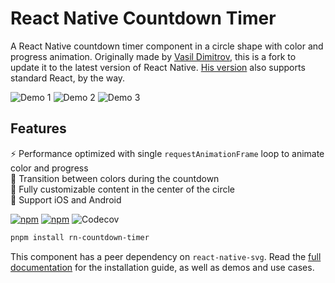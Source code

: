 # React Native Countdown Timer

A React Native countdown timer component in a circle shape with color and progress animation. Originally made by [Vasil Dimitrov](https://github.com/vydimitrov), this is a fork to update it to the latest version of React Native. [His version](https://github.com/vydimitrov/react-countdown-circle-timer/tree/master) also supports standard React, by the way.

![Demo 1](https://raw.githubusercontent.com/ZakaHaceCosas/rn-countdown-timer/img/demo1.gif)
![Demo 2](https://raw.githubusercontent.com/ZakaHaceCosas/rn-countdown-timer/img/demo2.gif)
![Demo 3](https://raw.githubusercontent.com/ZakaHaceCosas/rn-countdown-timer/img/demo3.gif)

## Features

:zap: Performance optimized with single `requestAnimationFrame` loop to animate color and progress  
:rainbow: Transition between colors during the countdown  
:european_castle: Fully customizable content in the center of the circle  
:rocket: Support iOS and Android

[![npm](https://img.shields.io/npm/v/rn-countdown-timer?style=for-the-badge)](https://www.npmjs.com/package/rn-countdown-timer)
[![npm](https://img.shields.io/npm/dw/rn-countdown-timer?style=for-the-badge)](https://www.npmtrends.com/rn-countdown-timer)
![Codecov](https://img.shields.io/codecov/c/github/ZakaHaceCosas/rn-countdown-timer?style=for-the-badge)

```bash
pnpm install rn-countdown-timer
```

This component has a peer dependency on `react-native-svg`. Read the [full documentation](https://github.com/ZakaHaceCosas/rn-countdown-timer/tree/master/src#react-native-countdown-timer) for the installation guide, as well as demos and use cases.
